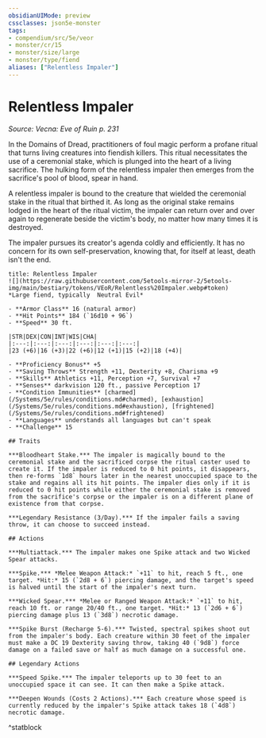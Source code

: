 ```yaml
---
obsidianUIMode: preview
cssclasses: json5e-monster
tags:
- compendium/src/5e/veor
- monster/cr/15
- monster/size/large
- monster/type/fiend
aliases: ["Relentless Impaler"]
---
```

# Relentless Impaler
*Source: Vecna: Eve of Ruin p. 231*  

In the Domains of Dread, practitioners of foul magic perform a profane ritual that turns living creatures into fiendish killers. This ritual necessitates the use of a ceremonial stake, which is plunged into the heart of a living sacrifice. The hulking form of the relentless impaler then emerges from the sacrifice's pool of blood, spear in hand.

A relentless impaler is bound to the creature that wielded the ceremonial stake in the ritual that birthed it. As long as the original stake remains lodged in the heart of the ritual victim, the impaler can return over and over again to regenerate beside the victim's body, no matter how many times it is destroyed.

The impaler pursues its creator's agenda coldly and efficiently. It has no concern for its own self-preservation, knowing that, for itself at least, death isn't the end.

```ad-statblock
title: Relentless Impaler
![](https://raw.githubusercontent.com/5etools-mirror-2/5etools-img/main/bestiary/tokens/VEoR/Relentless%20Impaler.webp#token)
*Large fiend, typically  Neutral Evil*

- **Armor Class** 16 (natural armor)
- **Hit Points** 184 (`16d10 + 96`)
- **Speed** 30 ft.

|STR|DEX|CON|INT|WIS|CHA|
|:---:|:---:|:---:|:---:|:---:|:---:|
|23 (+6)|16 (+3)|22 (+6)|12 (+1)|15 (+2)|18 (+4)|

- **Proficiency Bonus** +5
- **Saving Throws** Strength +11, Dexterity +8, Charisma +9
- **Skills** Athletics +11, Perception +7, Survival +7
- **Senses** darkvision 120 ft., passive Perception 17
- **Condition Immunities** [charmed](/Systems/5e/rules/conditions.md#charmed), [exhaustion](/Systems/5e/rules/conditions.md#exhaustion), [frightened](/Systems/5e/rules/conditions.md#frightened)
- **Languages** understands all languages but can't speak
- **Challenge** 15

## Traits

***Bloodheart Stake.*** The impaler is magically bound to the ceremonial stake and the sacrificed corpse the ritual caster used to create it. If the impaler is reduced to 0 hit points, it disappears, then re-forms `1d8` hours later in the nearest unoccupied space to the stake and regains all its hit points. The impaler dies only if it is reduced to 0 hit points while either the ceremonial stake is removed from the sacrifice's corpse or the impaler is on a different plane of existence from that corpse.

***Legendary Resistance (3/Day).*** If the impaler fails a saving throw, it can choose to succeed instead.

## Actions

***Multiattack.*** The impaler makes one Spike attack and two Wicked Spear attacks.

***Spike.*** *Melee Weapon Attack:* `+11` to hit, reach 5 ft., one target. *Hit:* 15 (`2d8 + 6`) piercing damage, and the target's speed is halved until the start of the impaler's next turn.

***Wicked Spear.*** *Melee or Ranged Weapon Attack:* `+11` to hit, reach 10 ft. or range 20/40 ft., one target. *Hit:* 13 (`2d6 + 6`) piercing damage plus 13 (`3d8`) necrotic damage.

***Spike Burst (Recharge 5-6).*** Twisted, spectral spikes shoot out from the impaler's body. Each creature within 30 feet of the impaler must make a DC 19 Dexterity saving throw, taking 40 (`9d8`) force damage on a failed save or half as much damage on a successful one.

## Legendary Actions

***Speed Spike.*** The impaler teleports up to 30 feet to an unoccupied space it can see. It can then make a Spike attack.

***Deepen Wounds (Costs 2 Actions).*** Each creature whose speed is currently reduced by the impaler's Spike attack takes 18 (`4d8`) necrotic damage.
```
^statblock